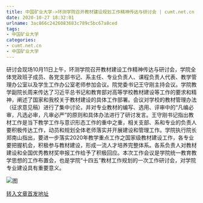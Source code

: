 ```yaml
---
title: 中国矿业大学->环测学院召开教材建设规划工作精神传达与研讨会 | cumt.net.cn
date: 2020-10-27 18:32:01
urlname: 3ac866c2426083683c789c5bc67a8ced
tags: 
- 中国矿业大学
categories:
- cumt.net.cn
- 中国矿业大学
---
```

研讨会现场10月11日上午，环测学院召开教材建设工作精神传达与研讨会，学院全体党政班子成员、各党支部书记、系主任、专业负责人、课程负责人代表、教学管理办公室以及学生工作办公室老师参加会议。院党委书记王守刚主持会议。学院教学副院长周来传达了习近平总书记和教育部对高等学校教材建设等工作的要求和精神，阐述了国家和我校关于教材建设的具体工作部署。会议对学校的教材管理办法（征求意见稿）进行了集中讨论，并对专业教材的编写、选用、评审中的“凡编必审，凡选必审，凡审必严”的原则和具体办法进行了研讨发言。王守刚书记指出教材工作是当下教学工作与意识形态工作的重中之重，相关支部、系和专业的负责人要积极传达工作，动员和规划全体老师落实并开展建设和管理工作。学院执行院长郑南山指出，要进一步落实2020年教学重点工作之国家级教材建设工作，各专业要把握机会，积极参与教材建设，形成一流人才培养完整体系。各系负责人对教材建设和全国优秀教材奖申报工作给予了积极回应。本次工作会议是学院统一教育教学思想的工作布置会，也是学院“十四五”教材工作规划的一次工作研讨会，对学院专业建设具有重要意义。

![图](http://xwzx.cumt.edu.cn/_upload/article/images/bd/af/d742dd8e4ae1a93467a22baca625/6b2206b6-355d-422b-ae94-036e0aa294ed.jpg)

[转入文章首发地址](http://xwzx.cumt.edu.cn/d5/98/c523a578968/page.htm)